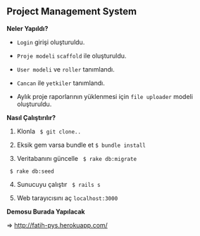 ## Project Management System


**Neler Yapıldı?**

- ``Login`` girişi oluşturuldu.

- ``Proje modeli`` ``scaffold`` ile oluşturuldu.

- ``User modeli`` ve ``roller`` tanımlandı.

- ``Cancan`` ile ``yetkiler`` tanımlandı.

- Aylık proje raporlarının yüklenmesi için  ``file uploader`` modeli oluşturuldu. 



**Nasıl Çalıştırılır?**

1. Klonla
`` $ git clone..``

2. Eksik gem varsa bundle et
``$ bundle install``

3. Veritabanını güncelle
`` $ rake db:migrate``

 `` $ rake db:seed``

4. Sunucuyu çalıştır
`` $ rails s``

5. Web tarayıcısını aç
`` localhost:3000 ``

**Demosu Burada Yapılacak**

=> http://fatih-pys.herokuapp.com/